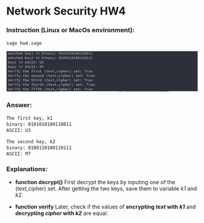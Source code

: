 # Network Security HW4

### Instruction (Linux or MacOs environment):
```
sage hw4.sage
```

![Result](result.png)


### Answer: 
```
The first key, k1
binary: 0101010100110011
ASCII: U3
```

```
The second key, k2
binary: 0100110100110111
ASCII: M7
```


### Explanations:

- **function decrypt()**
First decrypt the keys by inputing one of the (text,cipher) set. After getting the two keys, save them to variable *k1* and *k2*.

- **function verify**
Later, check if the values of **encrypting *text* with *k1*** and **decrypting *cipher* with *k2*** are equal.
